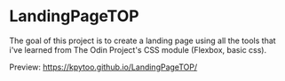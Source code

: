 # LandingPageTOP
The goal of this project is to create a landing page using all the tools that
i've learned from The Odin Project's CSS module (Flexbox, basic css).

Preview: https://kpytoo.github.io/LandingPageTOP/
